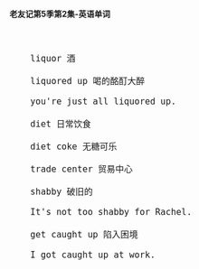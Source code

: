 #### 老友记第5季第2集-英语单词

<div style="font-size: 18px">
<br />

```
    liquor 酒

    liquored up 喝的酩酊大醉

    you're just all liquored up.

    diet 日常饮食

    diet coke 无糖可乐

    trade center 贸易中心

    shabby 破旧的

    It's not too shabby for Rachel.

    get caught up 陷入困境

    I got caught up at work.



```
<br />
</div>
